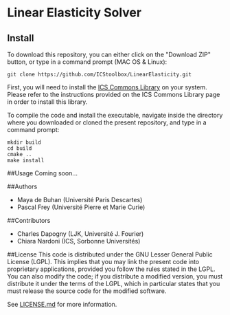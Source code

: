 # Linear Elasticity Solver

## Install
To download this repository, you can either click on the "Download ZIP" button, or type in a command prompt (MAC OS & Linux):
```
git clone https://github.com/ICStoolbox/LinearElasticity.git
```

First, you will need to install the [ICS Commons Library](https://github.com/ICStoolbox/Commons) on your system. 
Please refer to the instructions provided on the ICS Commons Library page in order to install this library.

To compile the code and install the executable, navigate inside the directory
where you downloaded or cloned the present repository, and type in a command prompt:
```
mkdir build
cd build
cmake ..
make install
```

##Usage
Coming soon... 

##Authors
  * Maya de Buhan (Université Paris Descartes)
  * Pascal Frey (Université Pierre et Marie Curie)
  
##Contributors
  * Charles Dapogny (LJK, Université J. Fourier)
  * Chiara Nardoni (ICS, Sorbonne Universités)

##License
This code is distributed under the GNU Lesser General Public License
(LGPL).  This implies that you may link the present code into proprietary
applications, provided you follow the rules stated in the LGPL.  You can
also modify the code; if you distribute a modified version, you must
distribute it under the terms of the LGPL, which in particular states
that you must release the source code for the modified software. 

See [LICENSE.md](LICENSE.md) for more information.
